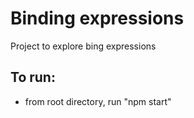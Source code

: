 # Binding expressions

Project to explore bing expressions

## To run:

- from root directory, run "npm start"
